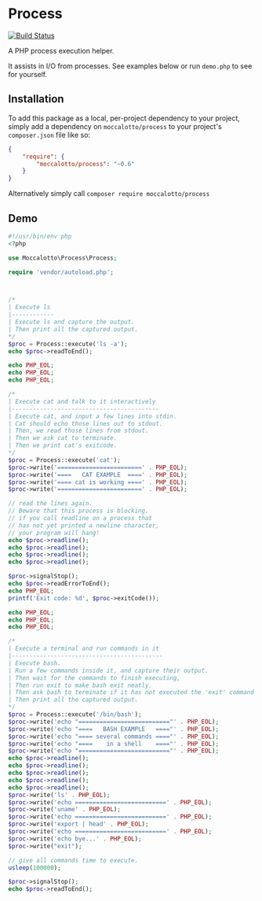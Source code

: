 # Process
[![Build Status](https://travis-ci.org/moccalotto/process.svg?branch=master)](https://travis-ci.org/moccalotto/process)

A PHP process execution helper.

It assists in I/O from processes. See examples below or run `demo.php` to see for yourself.

## Installation

To add this package as a local, per-project dependency to your project, simply add a dependency on
 `moccalotto/process` to your project's `composer.json` file like so:

```json
{
    "require": {
        "moccalotto/process": "~0.6"
    }
}
```

Alternatively simply call `composer require moccalotto/process`


## Demo

```php
#!/usr/bin/env php
<?php

use Moccalotto\Process\Process;

require 'vendor/autoload.php';



/*
| Execute ls
|------------
| Execute ls and capture the output.
| Then print all the captured output.
*/
$proc = Process::execute('ls -a');
echo $proc->readToEnd();

echo PHP_EOL;
echo PHP_EOL;
echo PHP_EOL;

/*
| Execute cat and talk to it interactively
|------------------------------------------
| Execute cat, and input a few lines into stdin.
| Cat should echo those lines out to stdout.
| Then, we read those lines from stdout.
| Then we ask cat to terminate.
| Then we print cat's exitcode.
*/
$proc = Process::execute('cat');
$proc->write('========================' . PHP_EOL);
$proc->write('====   CAT EXAMPLE  ====' . PHP_EOL);
$proc->write('==== cat is working ====' . PHP_EOL);
$proc->write('========================' . PHP_EOL);

// read the lines again.
// Beware that this process is blocking.
// if you call readline on a process that
// has not yet printed a newline character,
// your program will hang!
echo $proc->readline();
echo $proc->readline();
echo $proc->readline();
echo $proc->readline();

$proc->signalStop();
echo $proc->readErrorToEnd();
echo PHP_EOL;
printf('Exit code: %d', $proc->exitCode());

echo PHP_EOL;
echo PHP_EOL;
echo PHP_EOL;

/*
| Execute a terminal and run commands in it
|-------------------------------------------
| Execute bash.
| Run a few commands inside it, and capture their output.
| Then wait for the commands to finish executing,
| Then run exit to make bash exit neatly.
| Then ask bash to terminate if it has not executed the 'exit' command yet.
| Then print all the captured output.
*/
$proc = Process::execute('/bin/bash');
$proc->write('echo "=========================="' . PHP_EOL);
$proc->write('echo "====   BASH EXAMPLE   ===="' . PHP_EOL);
$proc->write('echo "==== several commands ===="' . PHP_EOL);
$proc->write('echo "====    in a shell    ===="' . PHP_EOL);
$proc->write('echo "=========================="' . PHP_EOL);
echo $proc->readline();
echo $proc->readline();
echo $proc->readline();
echo $proc->readline();
echo $proc->readline();
$proc->write('ls' . PHP_EOL);
$proc->write('echo ==========================' . PHP_EOL);
$proc->write('uname' . PHP_EOL);
$proc->write('echo ==========================' . PHP_EOL);
$proc->write('export | head' . PHP_EOL);
$proc->write('echo ==========================' . PHP_EOL);
$proc->write('echo bye...' . PHP_EOL);
$proc->write("exit");

// give all commands time to execute.
usleep(100000);

$proc->signalStop();
echo $proc->readToEnd();
```
